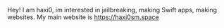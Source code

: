 Hey!
I am haxi0, im interested in jailbreaking, making Swift apps, making websites.
My main website is https://haxi0sm.space
